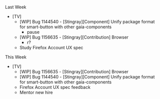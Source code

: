 Last Week

* [TV]
  - [WIP] Bug 1144540 - [Stingray][Component] Unify package format for smart-button with other gaia-components
  	- pause
  - [WIP] Bug 1156635 - [Stingray][Contribution] Browser
  	- r?
  - Study Firefox Account UX spec

This Week

* [TV]
  - [WIP] Bug 1156635 - [Stingray][Contribution] Browser
  - [WIP] Bug 1144540 - [Stingray][Component] Unify package format for smart-button with other gaia-components
  - Firefox Account UX spec feedback
  - Mentor new hire
